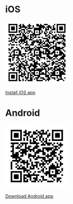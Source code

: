 # iOS

![iOS QRCode](download.png)

[Install iOS app](https://yun.ir/836dbe)

# Android

![Android QRCode](android-download.png)

[Download Android app](https://github.com/chabok-io/chabok-assets/raw/master/sample-app/adp.apk)
